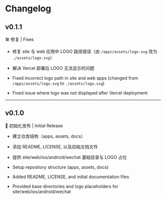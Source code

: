 # Changelog

## v0.1.1
🛠 修复 | Fixes
- 修复 site 与 web 应用中 LOGO 路径错误（由 `/apps/assets/logo.svg` 改为 `./assets/logo.svg`）  
- 解决 Vercel 部署后 LOGO 无法显示的问题  

- Fixed incorrect logo path in site and web apps (changed from `/apps/assets/logo.svg` to `./assets/logo.svg`)  
- Fixed issue where logo was not displayed after Vercel deployment  

---

## v0.1.0
🎉 初始化发布 | Initial Release
- 建立仓库结构（apps, assets, docs）  
- 添加 README, LICENSE, 以及初始文档文件  
- 提供 site/web/ios/android/wechat 基础目录与 LOGO 占位  

- Setup repository structure (apps, assets, docs)  
- Added README, LICENSE, and initial documentation files  
- Provided base directories and logo placeholders for site/web/ios/android/wechat  